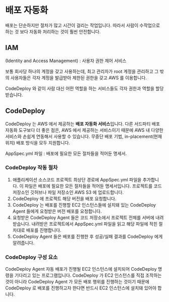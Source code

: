 # 배포 자동화

배포는 단순하지만 절차가 많고 시간이 걸리는 작업입니다. 따라서 사람이 수작업으로 하는 것 보다 자동화 처리하는 것이 훨씬 안전합니다.

## IAM
 (Identity and Access Management) : 사용자 권한 제어 서비스

보통 회사당 하나의 계정을 갖고 사용하는데, 
최고 관리자가 root 계정을 관리하고 그 밖의 사용자들은 각자 계정을 발급받아 제한된 권한을 갖고 AWS 를 이용합니다.

CodeDeploy 와 같이 사람 대신 어떤 역할을 하는 서비스들도 각자 권한과 역할을 할당받습니다.

## CodeDeploy
CodeDeploy 는 AWS 에서 제공하는 **배포 자동화 서비스**입니다. 다른 서드파티 배포 자동화 도구보다 더 좋은 점은, AWS 에서 제공하는 서비스이기 때문에 AWS 내 다양한 서비스와 손쉽게 연동해서 사용할 수 있습니다. 무중단 배포 기법,  in-placement(현재 위치) 배포 방식을 모두 지원합니다. 

AppSpec.yml 파일 : 배포에 필요한 모든 절차들을 적어둔 명세서.

### CodeDeploy 작동 절차
1. 애플리케이션 소스코드 프로젝트 최상단 경로에 AppSpec.yml 파일을 추가합니다. 이 파일은 배포에 필요한 모든 절차들을 적어둔 명세서입니다. 프로젝트를 코드 저장소인 깃허브나 파일 저장소인 AWS S3 에 업로드합니다. 
2. CodeDeploy 에 프로젝트 해당 버전을 배포 요청합니다.
3. CodeDeploy 는 배포를 진행할 EC2 인스턴스들에 설치돼 있는 CodeDeploy Agent 들에게 요청받은 버전 배포를 요청합니다.
4. 요청받은 CodeDeploy Agent 들은 코드 저장소에서 프로젝트 전체를 서버에 내려받습니다. 내려받은 프로젝트에서 AppSpec.yml 파일을 읽고 해당 파일에 적힌 절차대로 배포를 진행합니다.
5. CodeDeploy Agent 들은 배포를 진행한 후 성공/실패 결과를 CodeDeploy 에게 알려줍니다.

### CodeDeploy 구성 요소

CodeDeploy Agent
자동 배포가 진행될 EC2 인스턴스에 설치되어 CodeDeploy 명령을 기다리고 있는 프로그램입니다. CodeDeploy 가 EC2 인스턴스를 직접 조작하는 것이 아니라 CodeDeploy Agent 가 모든 배포 행위를 진행하는 것이기 때문에 CodeDeploy 로 배포를 진행하고자 한다면 반드시 EC2 인스턴스에 설치돼 있어야 합니다. 
<!--stackedit_data:
eyJoaXN0b3J5IjpbMTUzMzY1NDQ1MSwyMDYyMzEyNDI2LC0yMD
k3MjI1MDgzLC05MDY2NzY5OTcsMTU1Nzc5OTE2MCwtOTY2NTA4
NDU1LC05NjY1MDg0NTUsMjI4NTkxMDIyXX0=
-->